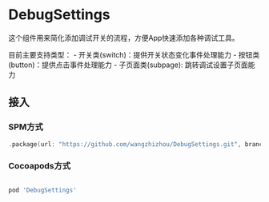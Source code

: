 # DebugSettings

这个组件用来简化添加调试开关的流程，方便App快速添加各种调试工具。

目前主要支持类型： 
    - 开关类(switch)：提供开关状态变化事件处理能力
    - 按钮类(button)：提供点击事件处理能力
    - 子页面类(subpage): 跳转调试设置子页面能力

## 接入

### SPM方式

```swift
.package(url: "https://github.com/wangzhizhou/DebugSettings.git", branch: "main")
```

### Cocoapods方式

```ruby

pod 'DebugSettings'

```



